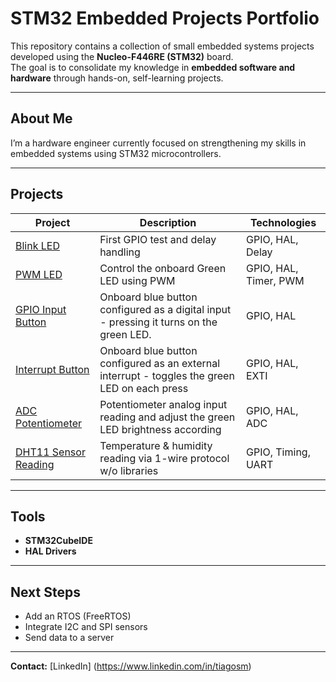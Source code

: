 # STM32 Embedded Projects Portfolio

This repository contains a collection of small embedded systems projects developed using the **Nucleo-F446RE (STM32)** board.  
The goal is to consolidate my knowledge in **embedded software and hardware** through hands-on, self-learning projects.


---

## About Me
I’m a hardware engineer currently focused on strengthening my skills in embedded systems using STM32 microcontrollers.  


---

## Projects

| Project | Description | Technologies |
|----------|--------------|---------------|
| [Blink LED](./blink_led) | First GPIO test and delay handling | GPIO, HAL, Delay |
| [PWM LED](./pwm_led) | Control the onboard Green LED using PWM | GPIO, HAL, Timer, PWM |
| [GPIO Input Button](./gpio_input_button) | Onboard blue button configured as a digital input - pressing it turns on the green LED. | GPIO, HAL |
| [Interrupt Button](./interrupt_button) | Onboard blue button configured as an external interrupt - toggles the green LED on each press | GPIO, HAL, EXTI |
| [ADC Potentiometer](./adc_potentiometer) | Potentiometer analog input reading and adjust the green LED brightness according | GPIO, HAL, ADC |
| [DHT11 Sensor Reading](./dht11_sensor) | Temperature & humidity reading via 1-wire protocol w/o libraries | GPIO, Timing, UART |


---

## Tools
- **STM32CubeIDE**
- **HAL Drivers**


---

## Next Steps
- Add an RTOS (FreeRTOS)
- Integrate I2C and SPI sensors
- Send data to a server


---

**Contact:** [LinkedIn] (https://www.linkedin.com/in/tiagosm)
